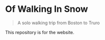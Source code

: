 # Of Walking In Snow
> A solo walking trip from Boston to Truro

This repository is for the website.

